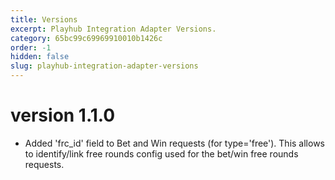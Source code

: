 ```yaml
---
title: Versions
excerpt: Playhub Integration Adapter Versions.
category: 65bc99c69969910010b1426c
order: -1
hidden: false
slug: playhub-integration-adapter-versions
---
```


# version 1.1.0

- Added 'frc_id' field to Bet and Win requests (for type='free'). This allows to identify/link free rounds config used for the bet/win free rounds requests.